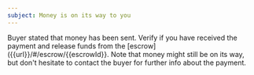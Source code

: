 ```yaml
---
subject: Money is on its way to you
---
```

Buyer stated that money has been sent. Verify if you have received the payment and release funds from the [escrow]({{url}}/#/escrow/{{escrowId}}. Note that money might still be on its way, but don't hesitate to contact the buyer for further info about the payment.